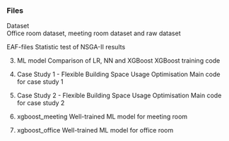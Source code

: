 ### Files
Dataset  
Office room dataset, meeting room dataset and raw dataset  
  
EAF-files
Statistic test of NSGA-II results

3. ML model
Comparison of LR, NN and XGBoost
XGBoost training code

4. Case Study 1 - Flexible Building Space Usage Optimisation
Main code for case study 1

5. Case Study 2 - Flexible Building Space Usage Optimisation
Main code for case study 2

6. xgboost_meeting
Well-trained ML model for meeting room

6. xgboost_office
Well-trained ML model for office room

 
